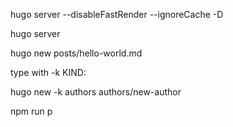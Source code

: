 hugo server --disableFastRender --ignoreCache -D 

hugo server

hugo new posts/hello-world.md

type with -k KIND:

hugo new -k authors authors/new-author

npm run p
